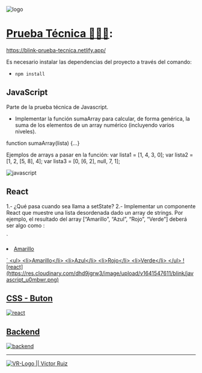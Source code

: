 ![logo](https://res.cloudinary.com/dhd9jgrw3/image/upload/v1629360773/tus-proyectos/tus-proyectos-titulo_xx9bka.png)

# [Prueba Técnica 👨🏻‍💻](https://blink-prueba-tecnica.netlify.app/):
https://blink-prueba-tecnica.netlify.app/

Es necesario instalar las dependencias del proyecto a través del comando:
- `npm install`

## JavaScript
Parte de la prueba técnica de Javascript.

- Implementar la función sumaArray para calcular, de forma genérica, la suma de los elementos
de un array numérico (incluyendo varios niveles).

function sumaArray(lista) {…}

Ejemplos de arrays a pasar en la función:
var lista1 = [1, 4, 3, 0];
var lista2 = [1, 2, [5, 8], 4];
var lista3 = [0, [6, 2], null, 7, 1];

![javascript](https://res.cloudinary.com/dhd9jgrw3/image/upload/v1641547611/blink/javascript_u0mbwr.png)

## React
1.- ¿Qué pasa cuando sea llama a setState?
2.- Implementar un componente React que muestre una lista desordenada dado un array de
strings. Por ejemplo, el resultado del array [“Amarillo”, “Azul”, “Rojo”, “Verde”] deberá ser algo
como :

`<u>
    <li>Amarillo</li>
</ul>`
&lt;ul&gt;
&lt;li&gt;Amarillo&lt;/li&gt;
&lt;li&gt;Azul&lt;/li&gt;
&lt;li&gt;Rojo&lt;/li&gt;
&lt;li&gt;Verde&lt;/li&gt;
&lt;/ul&gt;
![react](https://res.cloudinary.com/dhd9jgrw3/image/upload/v1641547611/blink/javascript_u0mbwr.png)


## CSS - Buton
![react](https://res.cloudinary.com/dhd9jgrw3/image/upload/v1641547610/blink/css_mswaqq.png)

## Backend
![backend](https://res.cloudinary.com/dhd9jgrw3/image/upload/v1641547611/blink/backend_fupdgh.png)

---

![VR-Logo](https://res.cloudinary.com/dhd9jgrw3/image/upload/v1610528741/Logos%20VR/logo-vr_cmhmpa.jpg) || [Víctor Ruiz](https://www.linkedin.com/in/victormmorales/)